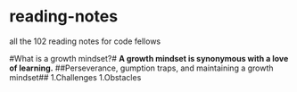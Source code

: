 # reading-notes
all the 102 reading notes for code fellows

#What is a growth mindset?#
 **A growth mindset is synonymous with a love of learning.**
 ##Perseverance, gumption traps, and maintaining a growth mindset##
 1.Challenges
 1.Obstacles
